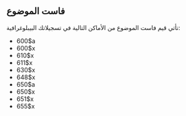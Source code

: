 ## فاست الموضوع

تأتي قيم فاست الموضوع من الأماكن التالية في تسجيلاتك البيبلوغرافية:

* 600$a
* 600$x
* 610$x
* 611$x
* 630$x
* 648$x
* 650$a
* 650$x
* 651$x
* 655$x
